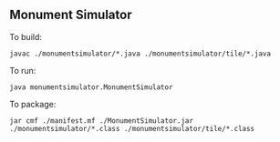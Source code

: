 
## Monument Simulator

To build:

```
javac ./monumentsimulator/*.java ./monumentsimulator/tile/*.java
```

To run:

```
java monumentsimulator.MonumentSimulator
```

To package:

```
jar cmf ./manifest.mf ./MonumentSimulator.jar ./monumentsimulator/*.class ./monumentsimulator/tile/*.class
```


